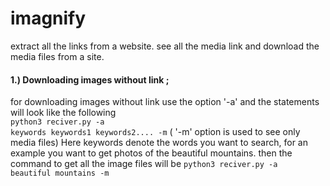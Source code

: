 # imagnify

extract all the links from a website. see all the media link and download the media files from a site.

<h4>1.) Downloading images without link ;</h4>

for downloading images without link use the option '-a' and the statements will look like the following<br>
<code>python3 reciver.py -a keywords keywords1 keywords2.... -m</code> ( '-m' option is used to see only media files)
Here keywords denote the words you want to search, for an example you want to get photos of the beautiful mountains. then the command to get all the image files will be 
<code>python3 reciver.py -a beautiful mountains -m</code>
